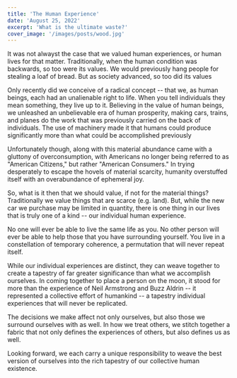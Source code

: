 ```yaml
---
title: 'The Human Experience'
date: 'August 25, 2022'
excerpt: 'What is the ultimate waste?'
cover_image: '/images/posts/wood.jpg'
---
```


<!-- Thesis: The Greatest Waste is the Waste of Human Experience -->

It was not alwayst the case that we valued human experiences, or human lives for that matter. Traditionally, when the human condition was backwards, so too were its values. We would previously hang people for stealing a loaf of bread. But as society advanced, so too did its values

Only recently did we conceive of a radical concept -- that we, as human beings, each had an unalienable right to life. When you tell individuals they mean something, they live up to it. Believing in the value of human beings, we unleashed an unbelievable era of human prosperity, making cars, trains, and planes do the work that was previously carried on the back of individuals. The use of machinery made it that humans could produce significantly more than what could be accomplished previously

Unfortunately though, along with this material abundance came with a gluttony of overconsumption, with Americans no longer being referred to as "American Citizens," but rather "American Consumers." In trying desperately to escape the hovels of material scarcity, humanity overstuffed itself with an overabundance of ephemeral joy.

So, what is it then that we should value, if not for the material things? Traditionally we value things that are scarce (e.g. land). But, while the new car we purchase may be limited in quantity, there is one thing in our lives that is truly one of a kind -- our individual human experience.  

No one will ever be able to live the same life as you. No other person will ever be able to help those that you have surrounding yourself. You live in a constellation of temporary coherence, a permutation that will never repeat itself.

While our individual experiences are distinct, they can weave together to create a tapestry of far greater significance than what we accomplish ourselves.  In coming together to place a person on the moon, it stood for more than the experience of Neil Armstrong and Buzz Aldrin -- it represented a collective effort of humankind -- a tapestry individual experiences that will never be replicated.  

The decisions we make affect not only ourselves, but also those we surround ourselves with as well.  In how we treat others, we stitch together a fabric that not only defines the experiences of others, but also defines us as well.  

Looking forward, we each carry a unique responsibility to weave the best version of ourselves into the rich tapestry of our collective human existence.